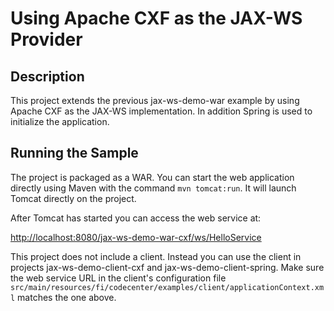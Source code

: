 Using Apache CXF as the JAX-WS Provider
=======================================

Description
-----------

This project extends the previous jax-ws-demo-war example by using
Apache CXF as the JAX-WS implementation. In addition Spring is used
to initialize the application.

Running the Sample
------------------

The project is packaged as a WAR. You can start the web application directly
using Maven with the command `mvn tomcat:run`. It will launch Tomcat directly
on the project.

After Tomcat has started you can access the web service at:

<http://localhost:8080/jax-ws-demo-war-cxf/ws/HelloService>

This project does not include a client. Instead you can use the client in
projects jax-ws-demo-client-cxf and jax-ws-demo-client-spring. Make sure the
web service URL in the client's configuration file 
`src/main/resources/fi/codecenter/examples/client/applicationContext.xml`
matches the one above.